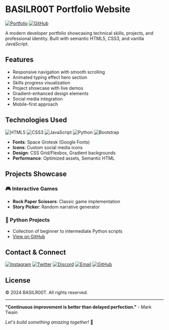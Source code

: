 # BASILR00T Portfolio Website

[![Portfolio](https://img.shields.io/badge/Portfolio-Live-green)](https://greatbsa.github.io/BASIL-TECH)
[![GitHub](https://img.shields.io/badge/Source-Code-blue)](https://github.com/GreatBSA/BASIL-TECH)

A modern developer portfolio showcasing technical skills, projects, and professional identity. Built with semantic HTML5, CSS3, and vanilla JavaScript.

## Features

- Responsive navigation with smooth scrolling
- Animated typing effect hero section
- Skills progress visualization
- Project showcase with live demos
- Gradient-enhanced design elements
- Social media integration
- Mobile-first approach

## Technologies Used

![HTML5](https://img.shields.io/badge/-HTML5-E34F26?logo=html5&logoColor=white)
![CSS3](https://img.shields.io/badge/-CSS3-1572B6?logo=css3&logoColor=white)
![JavaScript](https://img.shields.io/badge/-JavaScript-F7DF1E?logo=javascript&logoColor=black)
![Python](https://img.shields.io/badge/-Python-3776AB?logo=python&logoColor=white)
![Bootstrap](https://img.shields.io/badge/-Bootstrap-7952B3?logo=bootstrap&logoColor=white)

- **Fonts**: Space Grotesk (Google Fonts)
- **Icons**: Custom social media icons
- **Design**: CSS Grid/Flexbox, Gradient backgrounds
- **Performance**: Optimized assets, Semantic HTML

## Projects Showcase

### 🎮 Interactive Games
- **Rock Paper Scissors**: Classic game implementation
- **Story Picker**: Random narrative generator

### 🐍 Python Projects
- Collection of beginner to intermediate Python scripts
- [View on GitHub](https://github.com/GreatBSA/Python-projects)


## Contact & Connect

[![Instagram](https://img.shields.io/badge/-Instagram-E4405F?logo=instagram&logoColor=white)](https://www.instagram.com/_7wsz/)
[![Twitter](https://img.shields.io/badge/-Twitter-1DA1F2?logo=twitter&logoColor=white)](https://x.com/BinSami_IT)
[![Discord](https://img.shields.io/badge/-Discord-5865F2?logo=discord&logoColor=white)](https://discord.gg/wf5P7dXBGr)
[![Email](https://img.shields.io/badge/-Email-D14836?logo=gmail&logoColor=white)](mailto:bassel71757@gmail.com)
[![GitHub](https://img.shields.io/badge/-GitHub-181717?logo=github&logoColor=white)](https://github.com/GreatBSA)

## License

© 2024 BASILR00T. All rights reserved.  

---

**"Continuous improvement is better than delayed perfection."** - Mark Twain

*Let's build something amazing together!* 🚀
